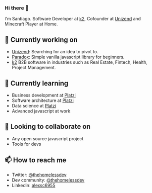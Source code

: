 ### Hi there 👋

I'm Santiago. Software Developer at [k2](https://https://k2con.com), Cofounder at [Unizend](https://github.com/Unizend) and Minecraft Player at Home.

## 🔭 Currently working on
- [Unizend](https://github.com/Unizend): Searching for an idea to pivot to.
- [Paradox](https://https://github.com/ProjectPenrose/paradox): Simple vanilla javascript library for beginners.
- [k2](https://https://k2con.com) B2B software in industries such as Real Estate, Fintech, Health, Project Management.

## 🌱 Currently learning
- Business development at [Platzi](https://platzi.com)
- Software architecture at [Platzi](https://platzi.com)
- Data science at [Platzi](https://platzi.com)
- Advanced javascript at work

## 👯 Looking to collaborate on
- Any open source javascript project
- Tools for devs

## 📫 How to reach me
- Twitter: [@thehomelessdev](https://twitter.com/thehomelessdev)
- Dev community: [@thehomelessdev](https://dev.to/thehomelessdev)
- Linkedin: [alexsc6955](https://www.linkedin.com/in/alexsc6955/)

<!--
**alexsc6955/alexsc6955** is a ✨ _special_ ✨ repository because its `README.md` (this file) appears on your GitHub profile.

Here are some ideas to get you started:

- 🔭 I’m currently working on ...
- 🌱 I’m currently learning ...
- 👯 I’m looking to collaborate on ...
- 🤔 I’m looking for help with ...
- 💬 Ask me about ...
- 📫 How to reach me: ...
- 😄 Pronouns: ...
- ⚡ Fun fact: ...
-->
